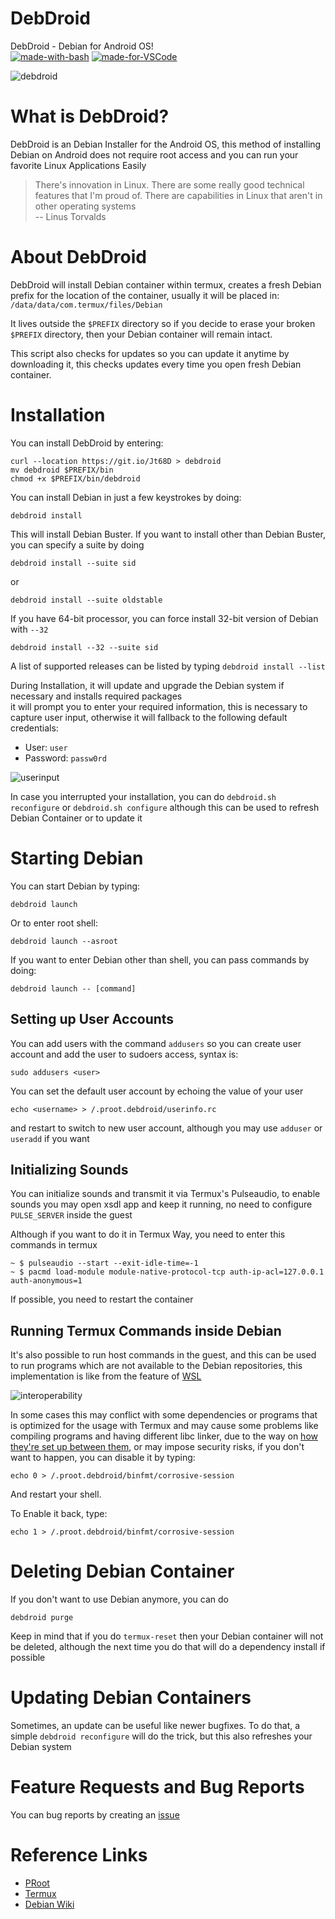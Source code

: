 # DebDroid
DebDroid - Debian for Android OS! \
[![made-with-bash](https://img.shields.io/badge/Made%20with-Bash-1f425f.svg)](https://www.gnu.org/software/bash/) [![made-for-VSCode](https://img.shields.io/badge/Made%20for-VSCode-1f425f.svg)](https://code.visualstudio.com/)

![debdroid](./images/neofetch.png)

# What is DebDroid?
DebDroid is an Debian Installer for the Android OS, this method of installing Debian on Android does not require root access and you can run your favorite Linux Applications Easily

> There's innovation in Linux. There are some really good technical features that I'm proud of. There are capabilities in Linux that aren't in other operating systems \
	-- Linus Torvalds

# About DebDroid
DebDroid will install Debian container within termux, creates a fresh Debian prefix for the location of the container, usually it will be placed in: \
`/data/data/com.termux/files/Debian`

It lives outside the `$PREFIX` directory so if you decide to erase your broken `$PREFIX` directory, then your Debian container will remain intact.

This script also checks for updates so you can update it anytime by downloading it, this checks updates every time you open fresh Debian container.

# Installation
You can install DebDroid by entering:
```
curl --location https://git.io/Jt68D > debdroid
mv debdroid $PREFIX/bin
chmod +x $PREFIX/bin/debdroid
```

You can install Debian in just a few keystrokes by doing:
```
debdroid install
```
This will install Debian Buster. If you want to install other than Debian Buster, you can specify a suite by doing
```
debdroid install --suite sid
```
or
```
debdroid install --suite oldstable
```

If you have 64-bit processor, you can force install 32-bit version of Debian with `--32`
```
debdroid install --32 --suite sid
```

A list of supported releases can be listed by typing `debdroid install --list`

During Installation, it will update and upgrade the Debian system if necessary and installs required packages \
it will prompt you to enter your required information, this is necessary to capture user input, otherwise it will fallback to the following default credentials:
* User: `user`
* Password: `passw0rd`

![userinput](./images/userinput.png)

In case you interrupted your installation, you can do `debdroid.sh reconfigure` or `debdroid.sh configure` although this can be used to refresh Debian Container or to update it

# Starting Debian
You can start Debian by typing:
```
debdroid launch
```
Or to enter root shell:
```
debdroid launch --asroot
```

If you want to enter Debian other than shell, you can pass commands by doing:
```
debdroid launch -- [command]
```

## Setting up User Accounts
You can add users with the command `addusers` so you can create user account and add the user to sudoers access, syntax is:
```
sudo addusers <user>
```

You can set the default user account by echoing the value of your user
```
echo <username> > /.proot.debdroid/userinfo.rc
```
and restart to switch to new user account, although you may use `adduser` or `useradd` if you want

## Initializing Sounds
You can initialize sounds and transmit it via Termux's Pulseaudio, to enable sounds you may open xsdl app and keep it running, no need to configure `PULSE_SERVER` inside the guest

Although if you want to do it in Termux Way, you need to enter this commands in termux
```
~ $ pulseaudio --start --exit-idle-time=-1
~ $ pacmd load-module module-native-protocol-tcp auth-ip-acl=127.0.0.1 auth-anonymous=1
```
If possible, you need to restart the container

## Running Termux Commands inside Debian
It's also possible to run host commands in the guest, and this can be used to run programs which are not available to the Debian repositories, this implementation is like from the feature of [WSL](https://docs.microsoft.com/en-us/windows/wsl/interop)

![interoperability](./images/termux-cmds-Debian.png)

In some cases this may conflict with some dependencies or programs that is optimized for the usage with Termux and may cause some problems like compiling programs and having different libc linker, due to the way on [how they're set up between them](https://wiki.termux.com/wiki/Differences_from_Linux), or may impose security risks, if you don't want to happen, you can disable it by typing:
```
echo 0 > /.proot.debdroid/binfmt/corrosive-session
```
And restart your shell.

To Enable it back, type:
```
echo 1 > /.proot.debdroid/binfmt/corrosive-session
```

# Deleting Debian Container
If you don't want to use Debian anymore, you can do
```
debdroid purge
```

Keep in mind that if you do `termux-reset` then your Debian container will not be deleted, although the next time you do that will do a dependency install if possible

# Updating Debian Containers
Sometimes, an update can be useful like newer bugfixes. To do that, a simple `debdroid reconfigure` will do the trick, but this also refreshes your Debian system

# Feature Requests and Bug Reports
You can bug reports by creating an [issue](https://github.com/WMCB-Tech/debdroid-ng/issues)

# Reference Links
* [PRoot](https://proot-me.github.io/)
* [Termux](https://termux.com)
* [Debian Wiki](https://wiki.Debian.org)
